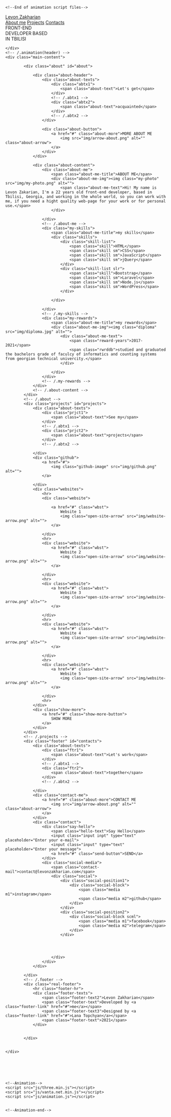 <!DOCTYPE html>
<html lang="en">
<head>
    <meta charset="UTF-8">
    <meta http-equiv="X-UA-Compatible" content="IE=edge">
    <meta name="viewport" content="width=device-width, initial-scale=1.0">
    <title>Levon Zakharian</title>
    <!--Inter font-->
    <link rel="preconnect" href="https://fonts.googleapis.com">
    <link rel="preconnect" href="https://fonts.gstatic.com" crossorigin>
    <link href="https://fonts.googleapis.com/css2?family=Inter:wght@400;500&display=swap" rel="stylesheet">
    <!--/Inter font-->
    <!--Animation script files-->
    <link rel="stylesheet" href="css/style.css">
    
    <!--End of animation script files-->
</head>
<body>
    <div class="animation" id="animation">
        <!--header-->
        <div class="header">
            <a href="/" class="logo">Levon Zakharian</a>
            <div class="menu-btns">
                <a href="#about" class="menu-btn">About me</a>
                <a href="#projects" class="menu-btn">Projects</a>
                <a href="#contacts" class="menu-btn">Contacts</a>
            </div>
        </div>
        <!-- /.header -->
        <div class="main-texts">
            <div class="tx1">
                <span class="main-text">FRONT-END</span>
            </div>
            <div class="tx2">
                <span class="main-text tx2">DEVELOPER BASED</span>
            </div>
            <div class="tx3">
                <span class="main-text tx3">IN TBILISI</span>
            </div>
        </div>
        <!-- /.main-texts -->

    </div>
    <!-- /.animation(header) -->
    <div class="main-content">
        
            <div class="about" id="about">
                
                <div class="about-header">
                    <div class="about-texts">
                        <div class="abtx1">
                            <span class="about-text">Let's get</span>
                        </div>
                        <!-- /.abtx1 -->
                        <div class="abtx2">
                            <span class="about-text">acquainted</span>
                        </div>
                        <!-- /.abtx2 -->
                    </div>

                    <div class="about-button">
                        <a href="#" class="about-more">MORE ABOUT ME
                            <img src="img/arrow-about.png" alt="" class="about-arrow">
                        </a>
                    </div>
                </div>

                <div class="about-content">
                    <div class="about-me">
                        <span class="about-me-title">ABOUT ME</span>
                        <div class="about-me-img"><img class="my-photo" src="img/my-photo.png" alt="">
                            <span class="about-me-text">Hi! My name is Levon Zakarian, I'm a 22 years old front-end developer, based in Tbilisi, Georgia, and working in the whole world, so you can work with me, if you need a hight quality web-page for your work or for personal use.</span>
                        </div>
                        
                    </div>
                    <!-- /.about-me -->
                    <div class="my-skills">
                        <span class="about-me-title">my skills</span>
                        <div class="skills">
                            <div class="skill-list">
                                <span class="skill">HTML</span>
                                <span class="skill sm">CSS</span>
                                <span class="skill sm">JavaScript</span>
                                <span class="skill sm">jQuery</span>
                            </div>
                            <div class="skill-list slr">
                                <span class="skill">Bootstrap</span>
                                <span class="skill sm">Laravel</span>
                                <span class="skill sm">Node.js</span>
                                <span class="skill sm">WordPress</span>
                            </div>

                        </div>
                        
                    </div>
                    <!-- /.my-skills -->
                    <div class="my-rewards">
                        <span class="about-me-title">my rewards</span>
                        <div class="about-me-img"><img class="diploma" src="img/diploma.jpg" alt="">
                            <div class="about-me-text">
                                <span class="reward-years">2017-2021</span>
                                <span class="rwrddb">studied and graduated the bachelors grade of faculcy of informatics and counting systems from georgian technical univercity.</span>
                            </div>

                        </div>
                    </div>
                    <!-- /.my-rewards -->
                </div>
                <!-- /.about-content -->
            </div>
            <!-- /.about -->
            <div class="projects" id="projects">
                <div class="about-texts">
                    <div class="prjct1">
                        <span class="about-text">See my</span>
                    </div>
                    <!-- /.abtx1 -->
                    <div class="prjct2">
                        <span class="about-text">projects</span>
                    </div>
                    <!-- /.abtx2 -->

                </div>
                <div class="github">
                    <a href="#">
                        <img class="github-image" src="img/github.png" alt="">
                    </a>
                    
                </div>
                <div class="websites">
                    <hr>
                    <div class="website">
                        
                        <a href="#" class="wbst">
                            Website 1
                            <img class="open-site-arrow" src="img/website-arrow.png" alt="">
                        </a>
                        
                    </div>
                    <hr>
                    <div class="website">
                        <a href="#" class="wbst">
                            Website 2
                            <img class="open-site-arrow" src="img/website-arrow.png" alt="">
                        </a>
                        
                    </div>
                    <hr>
                    <div class="website">
                        <a href="#" class="wbst">
                            Website 3
                            <img class="open-site-arrow" src="img/website-arrow.png" alt="">
                        </a>
                        
                    </div>
                    <hr>
                    <div class="website">
                        <a href="#" class="wbst">
                            Website 4
                            <img class="open-site-arrow" src="img/website-arrow.png" alt="">
                        </a>
                        
                    </div>
                    <hr>
                    <div class="website">
                        <a href="#" class="wbst">
                            Website 5
                            <img class="open-site-arrow" src="img/website-arrow.png" alt="">
                        </a>
                        
                    </div>
                    <hr>
                </div>
                <div class="show-more">
                    <a href="#" class="show-more-button">
                        SHOW MORE
                    </a>
                </div>
            </div>
            <!-- /.projects -->
            <div class="footer" id="contacts">
                <div class="about-texts">
                    <div class="ftr1">
                        <span class="about-text">Let's work</span>
                    </div>
                    <!-- /.abtx1 -->
                    <div class="ftr2">
                        <span class="about-text">together</span>
                    </div>
                    <!-- /.abtx2 -->

                </div>
                <div class="contact-me">
                    <a href="#" class="about-more">CONTACT ME
                        <img src="img/arrow-about.png" alt="" class="about-arrow">
                    </a>
                </div>
                <div class="contact">
                    <div class="say-hello">
                        <span class="hello-text">Say Hello</span>
                        <input class="input inpt" type="text" placeholder="Enter your e-mail">
                        <input class="input" type="text" placeholder="Enter your message">
                        <a href="#" class="send-button">SEND</a>
                    </div>
                    <div class="social-media">
                        <span class="contact-mail">contact@levonzakharian.com</span>
                        <div class="social">
                            <div class="social-position1">
                                <div class="social-block">
                                    <span class="media m1">instagram</span>
                                    <span class="media m2">github</span>
                                </div>
                            </div>
                            <div class="social-position2">
                                <div class="social-block scml">
                                    <span class="media m1">facebook</span>
                                    <span class="media m2">telegram</span>
                                </div>
                            </div>


                            

                        </div>
                    </div>
                </div>

            </div>
            <!-- /.footer -->
            <div class="real-footer">
                <hr class="footer-hr">
                <div class="footer-texts">
                    <span class="footer-text2">Levon Zakharian</span>
                    <span class="footer-text">Developed by <a class="footer-link" href="#">me</a></span>
                    <span class="footer-text3">Designed by <a class="footer-link" href="#">Lana Topchyan</a></span>
                    <span class="footer-text">2021</span>
                </div>
                

            </div>
        
        
    </div>

    




    <!--Animation-->
    <script src="js/three.min.js"></script>
    <script src="js/vanta.net.min.js"></script>
    <script src="js/animation.js"></script>


    <!--Animation-end-->
</body>
</html>
